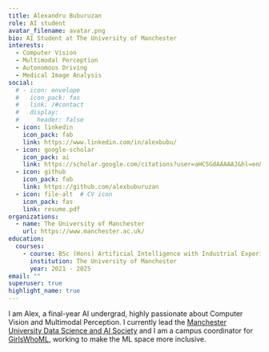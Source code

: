 ```yaml
---
title: Alexandru Buburuzan
role: AI student
avatar_filename: avatar.png
bio: AI Student at The University of Manchester
interests:
  - Computer Vision
  - Multimodal Perception
  - Autonomous Driving
  - Medical Image Analysis
social:
  # - icon: envelope
  #   icon_pack: fas
  #   link: /#contact
  #   display:
  #     header: false
  - icon: linkedin
    icon_pack: fab
    link: https://www.linkedin.com/in/alexbubu/
  - icon: google-scholar
    icon_pack: ai
    link: https://scholar.google.com/citations?user=aHC5GdAAAAAJ&hl=en&oi=ao
  - icon: github
    icon_pack: fab
    link: https://github.com/alexbuburuzan
  - icon: file-alt  # CV icon
    icon_pack: fas
    link: resume.pdf
organizations:
  - name: The University of Manchester
    url: https://www.manchester.ac.uk/
education:
  courses:
    - course: BSc (Hons) Artificial Intelligence with Industrial Experience
      institution: The University of Manchester
      year: 2021 - 2025
email: ""
superuser: true
highlight_name: true
---
```

I am Alex, a final-year AI undergrad, highly passionate about Computer Vision and Multimodal Perception.
I currently lead the [Manchester University Data Science and AI Society](https://uomdss.com) and I am a campus coordinator for [GirlsWhoML](https://girlswhoml.com), working to make the ML space more inclusive.
